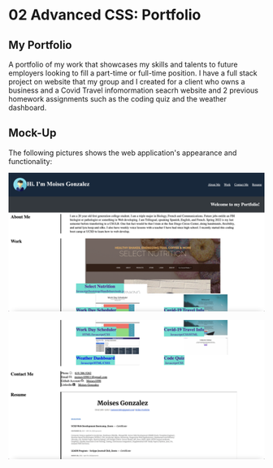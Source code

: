# 02 Advanced CSS: Portfolio

## My Portfolio

A portfolio of my work that showcases my skills and talents to future employers looking to fill a part-time or full-time position. I have a full stack project on website that my group and I created for a client who owns a business and a Covid Travel infomormation seacrh website and 2 previous homework assignments such as the coding quiz and the weather dashboard.
## Mock-Up

The following pictures shows the web application's appearance and functionality:

![portfolio screenshots](assets/images/PageTop.png)

![portfolio screenshots](assets/images/PageBtm.png)

